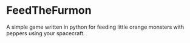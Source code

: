 # FeedTheFurmon
A simple game written in python for feeding little orange monsters with peppers using your spacecraft. 
